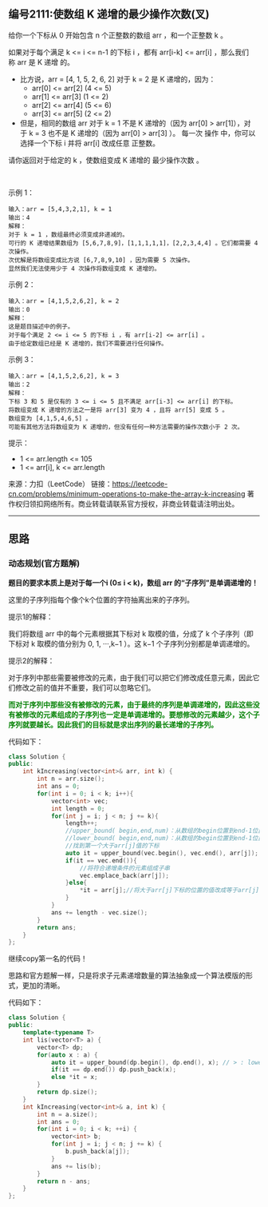 ## 编号2111:使数组 K 递增的最少操作次数(叉)

给你一个下标从 0 开始包含 n 个正整数的数组 arr ，和一个正整数 k 。

如果对于每个满足 k <= i <= n-1 的下标 i ，都有 arr[i-k] <= arr[i] ，那么我们称 arr 是 K 递增 的。

* 比方说，arr = [4, 1, 5, 2, 6, 2] 对于 k = 2 是 K 递增的，因为：
    * arr[0] <= arr[2] (4 <= 5)
    * arr[1] <= arr[3] (1 <= 2)
    * arr[2] <= arr[4] (5 <= 6)
    * arr[3] <= arr[5] (2 <= 2)
* 但是，相同的数组 arr 对于 k = 1 不是 K 递增的（因为 arr[0] > arr[1]），对于 k = 3 也不是 K 递增的（因为 arr[0] > arr[3] ）。
每一次 操作 中，你可以选择一个下标 i 并将 arr[i] 改成任意 正整数。

请你返回对于给定的 k ，使数组变成 K 递增的 最少操作次数 。

 

示例 1：
```
输入：arr = [5,4,3,2,1], k = 1
输出：4
解释：
对于 k = 1 ，数组最终必须变成非递减的。
可行的 K 递增结果数组为 [5,6,7,8,9]，[1,1,1,1,1]，[2,2,3,4,4] 。它们都需要 4 次操作。
次优解是将数组变成比方说 [6,7,8,9,10] ，因为需要 5 次操作。
显然我们无法使用少于 4 次操作将数组变成 K 递增的。
```
示例 2：
```
输入：arr = [4,1,5,2,6,2], k = 2
输出：0
解释：
这是题目描述中的例子。
对于每个满足 2 <= i <= 5 的下标 i ，有 arr[i-2] <= arr[i] 。
由于给定数组已经是 K 递增的，我们不需要进行任何操作。
```
示例 3：
```
输入：arr = [4,1,5,2,6,2], k = 3
输出：2
解释：
下标 3 和 5 是仅有的 3 <= i <= 5 且不满足 arr[i-3] <= arr[i] 的下标。
将数组变成 K 递增的方法之一是将 arr[3] 变为 4 ，且将 arr[5] 变成 5 。
数组变为 [4,1,5,4,6,5] 。
可能有其他方法将数组变为 K 递增的，但没有任何一种方法需要的操作次数小于 2 次。
```
提示：

* 1 <= arr.length <= 105
* 1 <= arr[i], k <= arr.length


来源：力扣（LeetCode）
链接：https://leetcode-cn.com/problems/minimum-operations-to-make-the-array-k-increasing
著作权归领扣网络所有。商业转载请联系官方授权，非商业转载请注明出处。

---
## 思路

### 动态规划(官方题解)

**题目的要求本质上是对于每一个i (0≤ i < k)，数组 arr 的“子序列”是单调递增的！**

这里的子序列指每个像个k个位置的字符抽离出来的子序列。

提示1的解释：

我们将数组 arr 中的每个元素根据其下标对 k 取模的值，分成了 k 个子序列（即下标对 k 取模的值分别为 0, 1, ···,k−1 ）。这 k−1 个子序列分别都是单调递增的。

提示2的解释：

对于序列中那些需要被修改的元素，由于我们可以把它们修改成任意元素，因此它们修改之前的值并不重要，我们可以忽略它们。

<span style="color:green">**而对于序列中那些没有被修改的元素，由于最终的序列是单调递增的，因此这些没有被修改的元素组成的子序列也一定是单调递增的。要想修改的元素越少，这个子序列就要越长。因此我们的目标就是求出序列的最长递增的子序列。**</span>

代码如下：
```c++
class Solution {
public:
    int kIncreasing(vector<int>& arr, int k) {
        int n = arr.size();
        int ans = 0;
        for(int i = 0; i < k; i++){
            vector<int> vec;
            int length = 0;
            for(int j = i; j < n; j += k){
                length++;
                //upper_bound( begin,end,num)：从数组的begin位置到end-1位置二分查找第一个大于num的数字，找到返回该数字的地址，不存在则返回end。通过返回的地址减去起始地址begin,得到找到数字在数组中的下标。
                //lower_bound( begin,end,num)：从数组的begin位置到end-1位置二分查找第一个大于或等于num的数字，找到返回该数字的地址，不存在则返回end。通过返回的地址减去起始地址begin,得到找到数字在数组中的下标。
                //找到第一个大于arr[j]值的下标
                auto it = upper_bound(vec.begin(), vec.end(), arr[j]);
                if(it == vec.end()){
                    //将符合递增条件的元素组成子串
                    vec.emplace_back(arr[j]);
                }else{
                    *it = arr[j];//将大于arr[j]下标的位置的值改成等于arr[j]
                }
            }
            ans += length - vec.size();
        }
        return ans;
    }
};
```

继续copy第一名的代码！

思路和官方题解一样，只是将求子元素递增数量的算法抽象成一个算法模版的形式，更加的清晰。

代码如下：
```c++
class Solution {
public:
    template<typename T>
    int lis(vector<T> a) {
        vector<T> dp;
        for(auto x : a) {
            auto it = upper_bound(dp.begin(), dp.end(), x); // > : lower, >= : upper
            if(it == dp.end()) dp.push_back(x);
            else *it = x;
        }
        return dp.size();
    }
    int kIncreasing(vector<int>& a, int k) {
        int n = a.size();
        int ans = 0;
        for(int i = 0; i < k; ++i) {
            vector<int> b;
            for(int j = i; j < n; j += k) {
                b.push_back(a[j]);
            }
            ans += lis(b);
        }
        return n - ans;
    }
};
```
